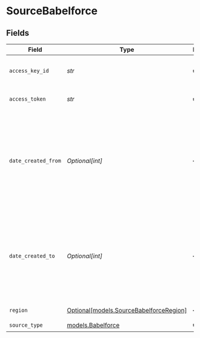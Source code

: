 # SourceBabelforce


## Fields

| Field                                                                                                                                   | Type                                                                                                                                    | Required                                                                                                                                | Description                                                                                                                             | Example                                                                                                                                 |
| --------------------------------------------------------------------------------------------------------------------------------------- | --------------------------------------------------------------------------------------------------------------------------------------- | --------------------------------------------------------------------------------------------------------------------------------------- | --------------------------------------------------------------------------------------------------------------------------------------- | --------------------------------------------------------------------------------------------------------------------------------------- |
| `access_key_id`                                                                                                                         | *str*                                                                                                                                   | :heavy_check_mark:                                                                                                                      | The Babelforce access key ID                                                                                                            |                                                                                                                                         |
| `access_token`                                                                                                                          | *str*                                                                                                                                   | :heavy_check_mark:                                                                                                                      | The Babelforce access token                                                                                                             |                                                                                                                                         |
| `date_created_from`                                                                                                                     | *Optional[int]*                                                                                                                         | :heavy_minus_sign:                                                                                                                      | Timestamp in Unix the replication from Babelforce API will start from. For example 1651363200 which corresponds to 2022-05-01 00:00:00. | 1651363200                                                                                                                              |
| `date_created_to`                                                                                                                       | *Optional[int]*                                                                                                                         | :heavy_minus_sign:                                                                                                                      | Timestamp in Unix the replication from Babelforce will be up to. For example 1651363200 which corresponds to 2022-05-01 00:00:00.       | 1651363200                                                                                                                              |
| `region`                                                                                                                                | [Optional[models.SourceBabelforceRegion]](../models/sourcebabelforceregion.md)                                                          | :heavy_minus_sign:                                                                                                                      | Babelforce region                                                                                                                       |                                                                                                                                         |
| `source_type`                                                                                                                           | [models.Babelforce](../models/babelforce.md)                                                                                            | :heavy_check_mark:                                                                                                                      | N/A                                                                                                                                     |                                                                                                                                         |